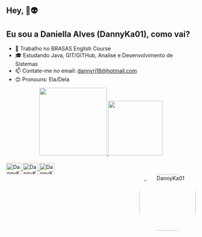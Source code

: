 ## Hey, 👋👽 
## Eu sou a Daniella Alves (DannyKa01), como vai?   

- 💼 Trabalho no BRASAS English Course
- 🎓 Estudando Java, GIT/GITHub, Analise e Desenvolvimento de Sistemas
- 📫 Contate-me no email: dannyrj18@hotmail.com 
- 😊 Pronouns: Ela/Dela


<div align="center">
  <a href="https://github.com/DannyKa01">
  <img height="180em" src="https://github-readme-stats.vercel.app/api?username=DannyKa01&show_icons=true&theme=radical&include_all_commits=true&count_private=true"/>
  <img height="145em" src="https://github-readme-stats.vercel.app/api/top-langs/?username=DannyKa01&layout=compact&langs_count=7&theme=radical"/>
</div>
  
<div style="display: inline_block"><br>
   <img align="center" alt="DannyKa01" height="30" width="40" src="https://cdn.jsdelivr.net/gh/devicons/devicon/icons/java/java-original-wordmark.svg">
   <img align="center" alt="DannyKa01" height="30" width="40" src="https://cdn.jsdelivr.net/gh/devicons/devicon/icons/git/git-original.svg" />
   <img align="center" alt="DannyKa01" height="30" width="40" src="https://cdn.jsdelivr.net/gh/devicons/devicon/icons/github/github-original.svg" />
<div align="center">
  <img align="right" alt="DannyKa01" height="150" style="border-radius:50px;" src="https://user-images.githubusercontent.com/98430551/152259578-4eb1da30-a573-4218-b04d-78adfa67e0a2.png">
</div>
  
  ##
  
